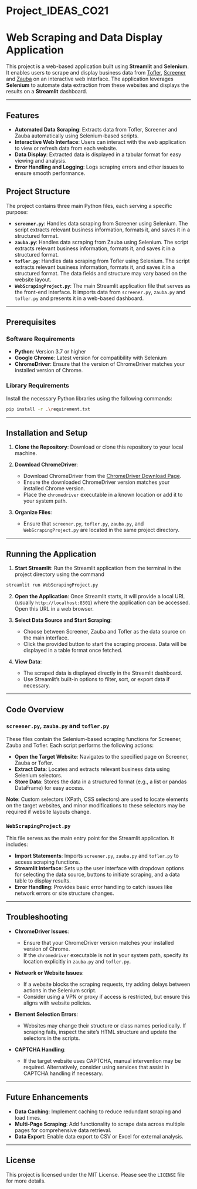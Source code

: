 # Project_IDEAS_CO21
# Web Scraping and Data Display Application

This project is a web-based application built using **Streamlit** and **Selenium**. It enables users to scrape and display business data from [Tofler](https://www.tofler.in/), [Screener](https://www.screener.in/) and [Zauba](https://www.zaubacorp.com/) on an interactive web interface. The application leverages **Selenium** to automate data extraction from these websites and displays the results on a **Streamlit** dashboard.

---

## Features

- **Automated Data Scraping**: Extracts data from Tofler, Screener and Zauba automatically using Selenium-based scripts.
- **Interactive Web Interface**: Users can interact with the web application to view or refresh data from each website.
- **Data Display**: Extracted data is displayed in a tabular format for easy viewing and analysis.
- **Error Handling and Logging**: Logs scraping errors and other issues to ensure smooth performance.

## Project Structure

The project contains three main Python files, each serving a specific purpose:

- **`screener.py`**: Handles data scraping from Screener using Selenium. The script extracts relevant business information, formats it, and saves it in a structured format.
- **`zauba.py`**: Handles data scraping from Zauba using Selenium. The script extracts relevant business information, formats it, and saves it in a structured format.
- **`tofler.py`**: Handles data scraping from Tofler using Selenium. The script extracts relevant business information, formats it, and saves it in a structured format. The data fields and structure may vary based on the website layout.
- **`WebScrapingProject.py`**: The main Streamlit application file that serves as the front-end interface. It imports data from `screener.py`, `zauba.py` and `tofler.py` and presents it in a web-based dashboard.

---

## Prerequisites

### Software Requirements

- **Python**: Version 3.7 or higher
- **Google Chrome**: Latest version for compatibility with Selenium
- **ChromeDriver**: Ensure that the version of ChromeDriver matches your installed version of Chrome.

### Library Requirements

Install the necessary Python libraries using the following commands:

```bash
pip install -r .\requirement.txt
```
---
## Installation and Setup

1. **Clone the Repository**: Download or clone this repository to your local machine.

2. **Download ChromeDriver**:
   - Download ChromeDriver from the [ChromeDriver Download Page](https://sites.google.com/a/chromium.org/chromedriver/downloads).
   - Ensure the downloaded ChromeDriver version matches your installed Chrome version.
   - Place the `chromedriver` executable in a known location or add it to your system path.

3. **Organize Files**:
   - Ensure that `screener.py`, `tofler.py`, `zauba.py`,  and `WebScrapingProject.py` are located in the same project directory.

---

## Running the Application

1. **Start Streamlit**: Run the Streamlit application from the terminal in the project directory using the command 
```bash
streamlit run WebScrapingProject.py
```

2. **Open the Application**: Once Streamlit starts, it will provide a local URL (usually `http://localhost:8501`) where the application can be accessed. Open this URL in a web browser.

3. **Select Data Source and Start Scraping**:
   - Choose between Screener, Zauba and Tofler as the data source on the main interface.
   - Click the provided button to start the scraping process. Data will be displayed in a table format once fetched.

4. **View Data**:
   - The scraped data is displayed directly in the Streamlit dashboard.
   - Use Streamlit’s built-in options to filter, sort, or export data if necessary.

---

## Code Overview

### `screener.py`, `zauba.py` and `tofler.py`

These files contain the Selenium-based scraping functions for Screener, Zauba and Tofler. Each script performs the following actions:
- **Open the Target Website**: Navigates to the specified page on Screener, Zauba or Tofler.
- **Extract Data**: Locates and extracts relevant business data using Selenium selectors.
- **Store Data**: Stores the data in a structured format (e.g., a list or pandas DataFrame) for easy access.

**Note**: Custom selectors (XPath, CSS selectors) are used to locate elements on the target websites, and minor modifications to these selectors may be required if website layouts change.

### `WebScrapingProject.py`

This file serves as the main entry point for the Streamlit application. It includes:
- **Import Statements**: Imports `screener.py`, `zauba.py` and `tofler.py` to access scraping functions.
- **Streamlit Interface**: Sets up the user interface with dropdown options for selecting the data source, buttons to initiate scraping, and a data table to display results.
- **Error Handling**: Provides basic error handling to catch issues like network errors or site structure changes.

---

## Troubleshooting

- **ChromeDriver Issues**:
  - Ensure that your ChromeDriver version matches your installed version of Chrome.
  - If the `chromedriver` executable is not in your system path, specify its location explicitly in `zauba.py` and `tofler.py`.

- **Network or Website Issues**:
  - If a website blocks the scraping requests, try adding delays between actions in the Selenium script.
  - Consider using a VPN or proxy if access is restricted, but ensure this aligns with website policies.

- **Element Selection Errors**:
  - Websites may change their structure or class names periodically. If scraping fails, inspect the site’s HTML structure and update the selectors in the scripts.

- **CAPTCHA Handling**:
  - If the target website uses CAPTCHA, manual intervention may be required. Alternatively, consider using services that assist in CAPTCHA handling if necessary.

---

## Future Enhancements

- **Data Caching**: Implement caching to reduce redundant scraping and load times.
- **Multi-Page Scraping**: Add functionality to scrape data across multiple pages for comprehensive data retrieval.
- **Data Export**: Enable data export to CSV or Excel for external analysis.

---

## License

This project is licensed under the MIT License. Please see the `LICENSE` file for more details.
